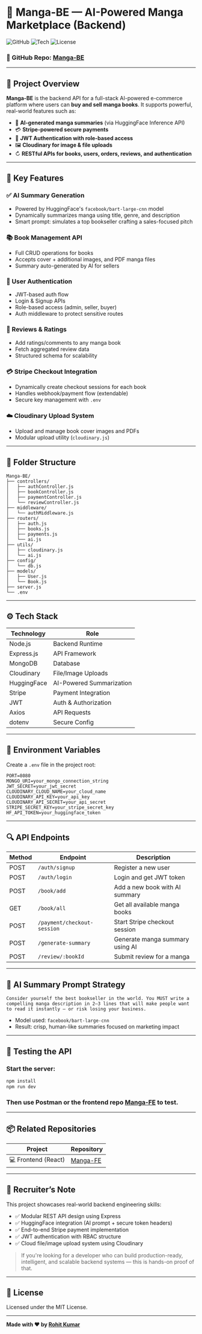 # 🧠 Manga-BE — AI-Powered Manga Marketplace (Backend)

![GitHub](https://img.shields.io/github/repo-size/GitNinja36/Manga-BE)
![Tech](https://img.shields.io/badge/Built%20With-Node.js%20%7C%20Express%20%7C%20MongoDB%20%7C%20HuggingFace%20%7C%20Stripe-blueviolet)
![License](https://img.shields.io/github/license/GitNinja36/Manga-BE)

### 🔗 GitHub Repo: [Manga-BE](https://github.com/GitNinja36/Manga-BE)

---

## 🚀 Project Overview

**Manga-BE** is the backend API for a full-stack AI-powered e-commerce platform where users can **buy and sell manga books**.
It supports powerful, real-world features such as:

* 🧠 **AI-generated manga summaries** (via HuggingFace Inference API)
* 💳 **Stripe-powered secure payments**
* 🔐 **JWT Authentication with role-based access**
* 🖼️ **Cloudinary for image & file uploads**
* ↻ **RESTful APIs for books, users, orders, reviews, and authentication**

---

## 🔑 Key Features

### ✅ AI Summary Generation

* Powered by HuggingFace's `facebook/bart-large-cnn` model
* Dynamically summarizes manga using title, genre, and description
* Smart prompt: simulates a top bookseller crafting a sales-focused pitch

### 📚 Book Management API

* Full CRUD operations for books
* Accepts cover + additional images, and PDF manga files
* Summary auto-generated by AI for sellers

### 🔐 User Authentication

* JWT-based auth flow
* Login & Signup APIs
* Role-based access (admin, seller, buyer)
* Auth middleware to protect sensitive routes

### 💬 Reviews & Ratings

* Add ratings/comments to any manga book
* Fetch aggregated review data
* Structured schema for scalability

### 💳 Stripe Checkout Integration

* Dynamically create checkout sessions for each book
* Handles webhook/payment flow (extendable)
* Secure key management with `.env`

### ☁️ Cloudinary Upload System

* Upload and manage book cover images and PDFs
* Modular upload utility (`cloudinary.js`)

---

## 🧠 Folder Structure

```
Manga-BE/
├── controllers/
│   ├── authController.js
│   ├── bookController.js
│   ├── paymentController.js
│   └── reviewController.js
├── middleware/
│   └── authMiddleware.js
├── routers/
│   ├── auth.js
│   ├── books.js
│   ├── payments.js
│   └── ai.js
├── utils/
│   ├── cloudinary.js
│   └── ai.js
├── config/
│   └── db.js
├── models/
│   ├── User.js
│   └── Book.js
├── server.js
└── .env
```

---

## ⚙️ Tech Stack

| Technology  | Role                     |
| ----------- | ------------------------ |
| Node.js     | Backend Runtime          |
| Express.js  | API Framework            |
| MongoDB     | Database                 |
| Cloudinary  | File/Image Uploads       |
| HuggingFace | AI-Powered Summarization |
| Stripe      | Payment Integration      |
| JWT         | Auth & Authorization     |
| Axios       | API Requests             |
| dotenv      | Secure Config            |

---

## 🔐 Environment Variables

Create a `.env` file in the project root:

```env
PORT=8080
MONGO_URI=your_mongo_connection_string
JWT_SECRET=your_jwt_secret
CLOUDINARY_CLOUD_NAME=your_cloud_name
CLOUDINARY_API_KEY=your_api_key
CLOUDINARY_API_SECRET=your_api_secret
STRIPE_SECRET_KEY=your_stripe_secret_key
HF_API_TOKEN=your_huggingface_token
```

---

## 🔍 API Endpoints

| Method | Endpoint                    | Description                     |
| ------ | --------------------------- | ------------------------------- |
| POST   | `/auth/signup`              | Register a new user             |
| POST   | `/auth/login`               | Login and get JWT token         |
| POST   | `/book/add`                 | Add a new book with AI summary  |
| GET    | `/book/all`                 | Get all available manga books   |
| POST   | `/payment/checkout-session` | Start Stripe checkout session   |
| POST   | `/generate-summary`         | Generate manga summary using AI |
| POST   | `/review/:bookId`           | Submit review for a manga       |

---

## 🧠 AI Summary Prompt Strategy

```text
Consider yourself the best bookseller in the world. You MUST write a compelling manga description in 2–3 lines that will make people want to read it instantly — or risk losing your business.
```

* Model used: `facebook/bart-large-cnn`
* Result: crisp, human-like summaries focused on marketing impact

---

## 🧪 Testing the API

### Start the server:

```bash
npm install
npm run dev
```

### Then use Postman or the frontend repo [Manga-FE](https://github.com/GitNinja36/Manga-FE) to test.

---

## 📦 Related Repositories

| Project             | Repository                                         |
| ------------------- | -------------------------------------------------- |
| 💻 Frontend (React) | [Manga-FE](https://github.com/GitNinja36/Manga-FE) |

---

## 💼 Recruiter’s Note

This project showcases real-world backend engineering skills:

* ✅ Modular REST API design using Express
* ✅ HuggingFace integration (AI prompt + secure token headers)
* ✅ End-to-end Stripe payment implementation
* ✅ JWT authentication with RBAC structure
* ✅ Cloud file/image upload system using Cloudinary

> If you're looking for a developer who can build production-ready, intelligent, and scalable backend systems — this is hands-on proof of that.

---

## 📜 License

Licensed under the MIT License.

---

**Made with ❤️ by [Rohit Kumar](https://github.com/GitNinja36)**

